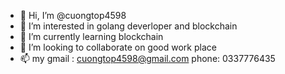- 👋 Hi, I’m @cuongtop4598
- 👀 I’m interested in golang deverloper and blockchain 
- 🌱 I’m currently learning blockchain
- 💞️ I’m looking to collaborate on good work place
- 📫 my gmail : cuongtop4598@gmail.com  phone: 0337776435
